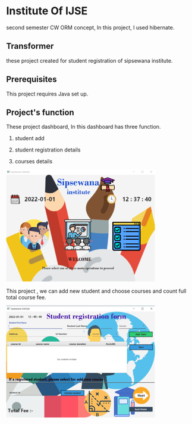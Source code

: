 


# Institute Of IJSE

second semester CW ORM concept, In this project, I used hibernate.


## Transformer


these project created for student registration of sipsewana institute.


## Prerequisites


This project requires Java set up.


## Project's function 

These project dashboard,
In this dashboard has three function.

 01. student add
            
            
 02. student registration details
            
            
 03. courses details
             

<p>
<img src="src/lk/ijse/secondSem/hibernate/views/assets/readmeImage/readme1.png"  width="400" height="300">
 
</p>


This project , we can add new student and choose courses and count full total course fee.

<p>
<img src="src/lk/ijse/secondSem/hibernate/views/assets/readmeImage/readme2.png"  width="400" height="300">
 
</p>






